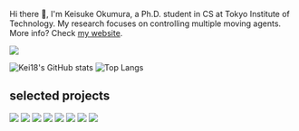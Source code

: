 Hi there 👋, I'm Keisuke Okumura, a Ph.D. student in CS at Tokyo Institute of Technology.
My research focuses on controlling multiple moving agents. More info? Check [my website](https://kei18.github.io/).

![](./images/top.gif)

![Kei18's GitHub stats](https://github-readme-stats.vercel.app/api?username=kei18&count_private=false&show_icons=true)
![Top Langs](https://github-readme-stats.vercel.app/api/top-langs/?username=kei18&exclude_repo=dotfiles&hide=Jupyter%20Notebook,Smalltalk,CMake,Makefile&langs_count=10&layout=compact)

## selected projects

[![](https://github-readme-stats.vercel.app/api/pin/?username=kei18&repo=sssp&lang=julia)](https://github.com/kei18/sssp)
[![](https://github-readme-stats.vercel.app/api/pin/?username=kei18&repo=tswap)](https://github.com/kei18/tswap)
[![](https://github-readme-stats.vercel.app/api/pin/?username=omron-sinicx&repo=ctrm&lang=python&show_owner=true&lang=python)](https://github.com/omron-sinicx/ctrm)
[![](https://github-readme-stats.vercel.app/api/pin/?username=kei18&repo=pibt2)](https://github.com/kei18/pibt2)
[![](https://github-readme-stats.vercel.app/api/pin/?username=kei18&repo=mapf-IR)](https://github.com/kei18/mapf-IR)
[![](https://github-readme-stats.vercel.app/api/pin/?username=kei18&repo=time-independent-planning)](https://github.com/kei18/time-independent-planning)
[![](https://github-readme-stats.vercel.app/api/pin/?username=kei18&repo=pibt)](https://github.com/kei18/pibt)
[![](https://github-readme-stats.vercel.app/api/pin/?username=kei18&repo=grid-pathfinding)](https://github.com/kei18/grid-pathfinding)
